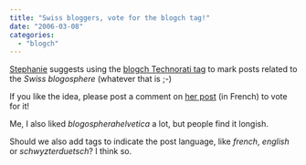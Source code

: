 ```yaml
---
title: "Swiss bloggers, vote for the blogch tag!"
date: "2006-03-08"
categories: 
  - "blogch"
---
```


[Stephanie](http://climbtothestars.org/) suggests using the [blogch Technorati tag](http://technorati.com/tag/blogch) to mark posts related to the _Swiss blogosphere_ (whatever that is ;-)

If you like the idea, please post a comment on [her post](http://climbtothestars.org/archives/2006/03/07/vous-parlez-de-la-blogosphere-suisse) (in French) to vote for it!

Me, I also liked _blogospherahelvetica_ a lot, but people find it longish.

Should we also add tags to indicate the post language, like _french_, _english_ or _schwyzterduetsch_? I think so.

